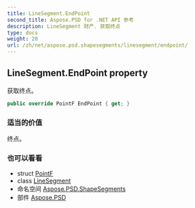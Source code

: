 ```yaml
---
title: LineSegment.EndPoint
second_title: Aspose.PSD for .NET API 参考
description: LineSegment 财产. 获取终点
type: docs
weight: 20
url: /zh/net/aspose.psd.shapesegments/linesegment/endpoint/
---
```

## LineSegment.EndPoint property

获取终点。

```csharp
public override PointF EndPoint { get; }
```

### 适当的价值

终点。

### 也可以看看

* struct [PointF](../../../aspose.psd/pointf/)
* class [LineSegment](../)
* 命名空间 [Aspose.PSD.ShapeSegments](../../linesegment/)
* 部件 [Aspose.PSD](../../../)


